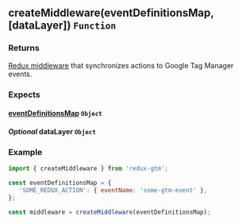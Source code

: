 ## createMiddleware(eventDefinitionsMap, [dataLayer]) `Function`

### Returns
[Redux middleware](http://redux.js.org/docs/advanced/Middleware.html#the-final-approach)
that synchronizes actions to Google Tag Manager events.

### Expects
#### [eventDefinitionsMap](event-definitions-map.md) `Object`
#### *Optional* dataLayer `Object`

### Example
```js
import { createMiddleware } from 'redux-gtm';

const eventDefinitionsMap = {
   'SOME_REDUX_ACTION': { eventName: 'some-gtm-event' },
};

const middleware = createMiddleware(eventDefinitionsMap);
```
